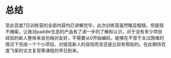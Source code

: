 # 总结

至此百度7日训练营的全部内容均已讲解完毕，此次训练营虽然略显粗糙，但是瑕不掩瑜，让我对paddle生态的产品有了进一步的了解和认识，对于没有多少项目经验的新人整体来说也相对友好，不需要从0开始编码，能够在不至于太过困难的情况下完成一个个小项目，对提高新人的自信而言还是比较有帮助的。在此期待百度飞桨的论文复现等课程的早日到来。

